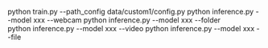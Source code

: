 

python train.py --path_config data/custom1/config.py
python inference.py --model xxx --webcam
python inference.py --model xxx --folder  
python inference.py --model xxx --video
python inference.py --model xxx --file

